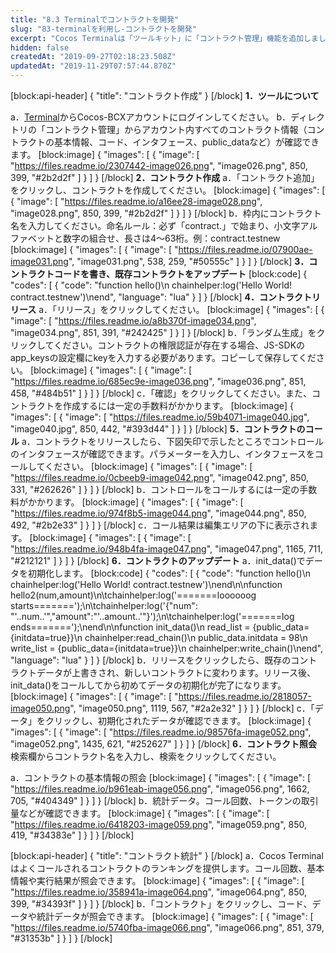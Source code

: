 ```yaml
---
title: "8.3 Terminalでコントラクトを開発"
slug: "83-terminalを利用し-コントラクトを開発"
excerpt: "Cocos Terminalは「ツールキット」に「コントラクト管理」機能を追加しました。\nこの機能を使って、コントラクトの作成、アップデート、実行がより簡単になります。"
hidden: false
createdAt: "2019-09-27T02:18:23.508Z"
updatedAt: "2019-11-29T07:57:44.870Z"
---
```

[block:api-header]
{
  "title": "コントラクト作成"
}
[/block]
**1．ツールについて**

a．[Terminal]( http://cocos-terminal.com/#/)からCocos-BCXアカウントにログインしてください。
b．ディレクトリの「コントラクト管理」からアカウント内すべてのコントラクト情報（コントラクトの基本情報、コード、インタフェース、public_dataなど）が確認できます。
[block:image]
{
  "images": [
    {
      "image": [
        "https://files.readme.io/2307442-image026.png",
        "image026.png",
        850,
        399,
        "#2b2d2f"
      ]
    }
  ]
}
[/block]
**2．コントラクト作成** 
a．「コントラクト追加」をクリックし、コントラクトを作成してください。
[block:image]
{
  "images": [
    {
      "image": [
        "https://files.readme.io/a16ee28-image028.png",
        "image028.png",
        850,
        399,
        "#2b2d2f"
      ]
    }
  ]
}
[/block]
b．枠内にコントラクト名を入力してください。命名ルール：必ず「contract.」で始まり、小文字アルファベットと数字の組合せ、長さは4～63桁。例：contract.testnew
[block:image]
{
  "images": [
    {
      "image": [
        "https://files.readme.io/07900ae-image031.png",
        "image031.png",
        538,
        259,
        "#50555c"
      ]
    }
  ]
}
[/block]
**3．コントラクトコードを書き、既存コントラクトをアップデート** 
[block:code]
{
  "codes": [
    {
      "code": "function hello()\n    chainhelper:log('Hello World! contract.testnew')\nend",
      "language": "lua"
    }
  ]
}
[/block]
**4．コントラクトリリース**
a．「リリース」をクリックしてください。
[block:image]
{
  "images": [
    {
      "image": [
        "https://files.readme.io/a8b370f-image034.png",
        "image034.png",
        851,
        391,
        "#242425"
      ]
    }
  ]
}
[/block]
b．「ランダム生成」をクリックしてください。コントラクトの権限認証が存在する場合、JS-SDKのapp_keysの設定欄にkeyを入力する必要があります。コピーして保存してください。
[block:image]
{
  "images": [
    {
      "image": [
        "https://files.readme.io/685ec9e-image036.png",
        "image036.png",
        851,
        458,
        "#484b51"
      ]
    }
  ]
}
[/block]
c．「確認」をクリックしてください。また、コントラクトを作成するには一定の手数料がかかります。
[block:image]
{
  "images": [
    {
      "image": [
        "https://files.readme.io/59b4071-image040.jpg",
        "image040.jpg",
        850,
        442,
        "#393d44"
      ]
    }
  ]
}
[/block]
**5．コントラクトのコール** 
a．コントラクトをリリースしたら、下図矢印で示したところでコントロールのインタフェースが確認できます。パラメーターを入力し、インタフェースをコールしてください。
[block:image]
{
  "images": [
    {
      "image": [
        "https://files.readme.io/0cbeeb9-image042.png",
        "image042.png",
        850,
        331,
        "#262626"
      ]
    }
  ]
}
[/block]
b．コントロールをコールするには一定の手数料がかかります。
[block:image]
{
  "images": [
    {
      "image": [
        "https://files.readme.io/974f8b5-image044.png",
        "image044.png",
        850,
        492,
        "#2b2e33"
      ]
    }
  ]
}
[/block]
c．コール結果は編集エリアの下に表示されます。
[block:image]
{
  "images": [
    {
      "image": [
        "https://files.readme.io/948b4fa-image047.png",
        "image047.png",
        1165,
        711,
        "#212121"
      ]
    }
  ]
}
[/block]
**6．コントラクトのアップデート**
a．init_data()でデータを初期化します。
[block:code]
{
  "codes": [
    {
      "code": "function hello()\n    chainhelper:log('Hello World! contract.testnew')\nend\n\nfunction hello2(num,amount)\n\tchainhelper:log('=======loooooog starts=======');\n\tchainhelper:log('{\"num\": \"'..num..'\",\"amount\":\"'..amount..'\"}');\n\tchainhelper:log('=======log ends=======');\nend\n\nfunction init_data()\n    read_list = {public_data={initdata=true}}\n    chainhelper:read_chain()\n    public_data.initdata  = 98\n    write_list = {public_data={initdata=true}}\n    chainhelper:write_chain()\nend",
      "language": "lua"
    }
  ]
}
[/block]
b．リリースをクリックしたら、既存のコントラクトデータが上書きされ、新しいコントラクトに変わります。リリース後、init_data()をコールしてから初めてデータの初期化が完了になります。
[block:image]
{
  "images": [
    {
      "image": [
        "https://files.readme.io/2818057-image050.png",
        "image050.png",
        1119,
        567,
        "#2a2e32"
      ]
    }
  ]
}
[/block]
c．「データ」をクリックし、初期化されたデータが確認できます。
[block:image]
{
  "images": [
    {
      "image": [
        "https://files.readme.io/98576fa-image052.png",
        "image052.png",
        1435,
        621,
        "#252627"
      ]
    }
  ]
}
[/block]
**6．コントラクト照会** 
検索欄からコントラクト名を入力し、検索をクリックしてください。

a．コントラクトの基本情報の照会
[block:image]
{
  "images": [
    {
      "image": [
        "https://files.readme.io/b961eab-image056.png",
        "image056.png",
        1662,
        705,
        "#404349"
      ]
    }
  ]
}
[/block]
b．統計データ。コール回数、トークンの取引量などが確認できます。
[block:image]
{
  "images": [
    {
      "image": [
        "https://files.readme.io/6418203-image059.png",
        "image059.png",
        850,
        419,
        "#34383e"
      ]
    }
  ]
}
[/block]

[block:api-header]
{
  "title": "コントラクト統計"
}
[/block]
a．Cocos Terminalはよくコールされるコントラクトのランキングを提供します。コール回数、基本情報や実行結果が照会できます。
[block:image]
{
  "images": [
    {
      "image": [
        "https://files.readme.io/358941a-image064.png",
        "image064.png",
        850,
        399,
        "#34393f"
      ]
    }
  ]
}
[/block]
b．「コントラクト」をクリックし、コード、データや統計データが照会できます。
[block:image]
{
  "images": [
    {
      "image": [
        "https://files.readme.io/5740fba-image066.png",
        "image066.png",
        851,
        379,
        "#31353b"
      ]
    }
  ]
}
[/block]
